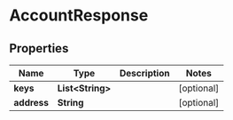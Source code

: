 

# AccountResponse


## Properties

| Name | Type | Description | Notes |
|------------ | ------------- | ------------- | -------------|
|**keys** | **List&lt;String&gt;** |  |  [optional] |
|**address** | **String** |  |  [optional] |



